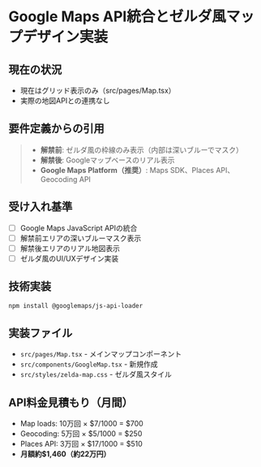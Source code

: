 # Google Maps API統合とゼルダ風マップデザイン実装

## 現在の状況
- 現在はグリッド表示のみ（src/pages/Map.tsx）
- 実際の地図APIとの連携なし

## 要件定義からの引用
> - **解禁前**: ゼルダ風の枠線のみ表示（内部は深いブルーでマスク）
> - **解禁後**: Googleマップベースのリアル表示
> - **Google Maps Platform（推奨）**: Maps SDK、Places API、Geocoding API

## 受け入れ基準
- [ ] Google Maps JavaScript APIの統合
- [ ] 解禁前エリアの深いブルーマスク表示
- [ ] 解禁後エリアのリアル地図表示
- [ ] ゼルダ風のUI/UXデザイン実装

## 技術実装
```bash
npm install @googlemaps/js-api-loader
```

## 実装ファイル
- `src/pages/Map.tsx` - メインマップコンポーネント
- `src/components/GoogleMap.tsx` - 新規作成
- `src/styles/zelda-map.css` - ゼルダ風スタイル

## API料金見積もり（月間）
- Map loads: 10万回 × $7/1000 = $700
- Geocoding: 5万回 × $5/1000 = $250
- Places API: 3万回 × $17/1000 = $510
- **月額約$1,460（約22万円）**
